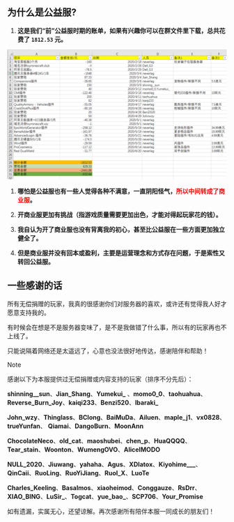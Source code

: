 ## 为什么是公益服?

1. **这是我们“前”公益服时期的账单，如果有兴趣你可以在群文件里下载，总共花费了 `1812.53` 元。**

![公益服时期的账单](pics/money.png)

1. **哪怕是公益服也有一些人觉得各种不满意，一直阴阳怪气，<font color=red>所以中间转成了商业服</font>。**

2. **开商业服更加有挑战（指游戏质量需要更加出色，才能对得起玩家花的钱）。**

3. **我自认为开了商业服也没有背离我的初心，甚至比公益服在一些方面更加独立健全了。**

4. **但是商业服并没有回本或盈利，主要是运营理念和方式存在问题，于是索性又转回公益服。** 

## 一些感谢的话

所有无偿捐赠的玩家，我真的很感谢你们对服务器的喜欢，或许还有觉得我人好才愿意支持我的。

有时候会在想是不是服务器变味了，是不是我做错了什么事，所以有的玩家再也不上线了。

只能说隔着网络还是太遥远了，心意也没法很好地传达，感谢陪伴和帮助！

>[!note]
>感谢以下为本服提供过无偿捐赠或内容支持的玩家（排序不分先后）：
>
> **shinning__sun**、**Jian_Shang**、**Yumekui_** 、**momo0_0**、**taohuahua**、**Reverse_Burn_Joy**、**kaiqi233**、**Benzi520**、**Ibaraki_**
> 
> **John_wzy**、**Thinglass**、**BClong**、**BaiMuDa**、**Ailuen**、**maple_j1**、**vx0828**、**trueYunfan**、 **Qiamai**、**DangoBurn**、**MoonAnn**
>
> **ChocolateNeco**、**old_cat**、**maoshubei**、**chen_p**、**HuaQQQQ**、**Tear_stain**、**Woonton**、**WumengOVO**、**AliceIMODO**
> 
> **NULL_2020**、**Jiuwang**、**yahaha**、**Agus**、**XDIatox**、**Kiyohime___**、**QinCaii**、**RuoLing**、**RuoYiJiang**、**Ruol_X**、**LuoTe**
>
> **Charles_Keeling**、**Basalmos**、**xiaoheimod**、**Conggauze**、**RsDrr**、**XIAO_BING**、**LuSir_**、**Togcat**、**yue_bao_**、**SCP706**、**Your_Promise**
> 
> 如有遗漏，实属无心，还望谅解。再次感谢所有陪伴本服一同成长的朋友们！
